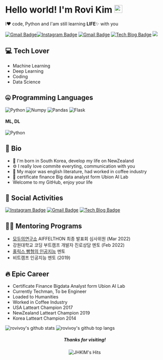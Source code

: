 # Hello world! I'm Rovi Kim <img src="https://media.giphy.com/media/hvRJCLFzcasrR4ia7z/giphy.gif" width="25px">

I❤️ code, Python and  I'am still learning **LIFE**✨ with you

[![Gmail Badge](https://img.shields.io/badge/-kairess87@gmail.com-c14438?style=flat-square&logo=Gmail&logoColor=white&link=mailto:kairess87@gmail.com)](mailto:gyjh486@gmail.com)[![Instagram Badge](https://img.shields.io/badge/Instagram-dd2a7b?style=flat-square&logo=Instagram&logoColor=white)](https://www.instagram.com/rovivoy/)
[![Gmail Badge](https://img.shields.io/badge/Gmail-4285f4?style=flat-square&logo=Gmail&logoColor=white&link=mailto:abcrang@gmail.com)](mailto:gyjh486@gmail.com)
[![Tech Blog Badge](http://img.shields.io/badge/-Tech%20blog-black?style=flat-square&logo=github&link={link})](https://rovivoy88.github.io/)
![](https://komarev.com/ghpvc/?username=rovivoy88)


## 💻 Tech Lover

- Machine Learning
- Deep Learning
- Coding
- Data Science



## 🤐 Programming Languages

<img alt="Python" src="https://img.shields.io/badge/python%20-%2314354C.svg?&style=for-the-badge&logo=python&logoColor=white"/> <img alt="Numpy" src="https://img.shields.io/badge/Numpy%20-%23323330.svg?&style=for-the-badge&logo=Numpy&logoColor=%23F7DF1E"/> <img alt="Pandas" src="https://img.shields.io/badge/Pandas-%23777BB4.svg?&style=for-the-badge&logo=Pandas&logoColor=white"/> <img alt="Flask" src="https://img.shields.io/badge/Flask-%23777BB4.svg?&style=for-the-badge&logo=Flask&logoColor=white"/>

#### ML, DL

<div align=left>
    <img alt="Python" src="https://img.shields.io/badge/python%20-%2314354C.svg?&style=flat-square&logo=python&logoColor=white"/>    
    <img alt="" src="https://img.shields.io/badge/Numpy-777BB4?style=flat-square&logo=numpy&logoColor=white">
    <img alt="" src="https://img.shields.io/badge/Pandas-2C2D72?style=flat-square&logo=pandas&logoColor=white">
    <img alt="" src="https://img.shields.io/badge/scikit_learn-F7931E?style=flat-square&logo=pandas&logoColor=white">

</div>


## 📘 Bio

- 🏢 I'm born in South Korea, develop my life on NewZealand
- ⚙️ I really love commite everyting, communication with you
- 💬 My major was english literature, had worked in coffee industry 
- 💉 certificate finance Big data analyst form Ubion AI Lab
- Welcome to my GitHub, enjoy your life


## 📱 Social Activities

[![Instagram Badge](https://img.shields.io/badge/Instagram-dd2a7b?style=flat-square&logo=Instagram&logoColor=white)](https://www.instagram.com/rovivoy/)
[![Gmail Badge](https://img.shields.io/badge/Gmail-4285f4?style=flat-square&logo=Gmail&logoColor=white&link=mailto:abcrang@gmail.com)](mailto:gyjh486@gmail.com)
[![Tech Blog Badge](http://img.shields.io/badge/-Tech%20blog-black?style=flat-square&logo=github&link={link})](https://rovivoy88.github.io/)


## 🙋🏻 Mentoring Programs

- [모두의연구소](https://modulabs.co.kr) AIFFELTHON 최종 발표회 심사위원 (Mar 2022)
- 강원대학교 코딩 부트캠프 개발자 진로상담 멘토 (Feb 2022)
- [홀릭스 빵형의 인공지능](https://app.holix.com/chatroom/dqgVn6gL) 멘토
- 비트캠프 인공지능 멘토 (2019)


## 🔥 Epic Career

- Certificate Finance Bigdata Analyst form Ubion AI Lab 
- Currently Techman, To be Engineer
- Loaded to Humanities
- Worked in Coffee Industry
- USA Latteart Champion 2017
- NewZealand Latteart Champion 2019
- Korea Latteart Champion 2014


<div align=left>

![rovivoy's github stats](https://github-readme-stats.vercel.app/api?username=rovivoy88&theme=react&show_icons=true,prs&cache_seconds=1800)
![rovivoy's github top langs](https://github-readme-stats.vercel.app/api/top-langs/?username=rovivoy88&theme=react&show_icons=true)
</div>

<div align=center>
	
##### Thanks for visiting!
![JHKIM's Hits](https://hits.seeyoufarm.com/api/count/incr/badge.svg?url=https%3A%2F%2Fgithub.com%2FHAERANGMAN1212%2Fhit-counter)
</div>
